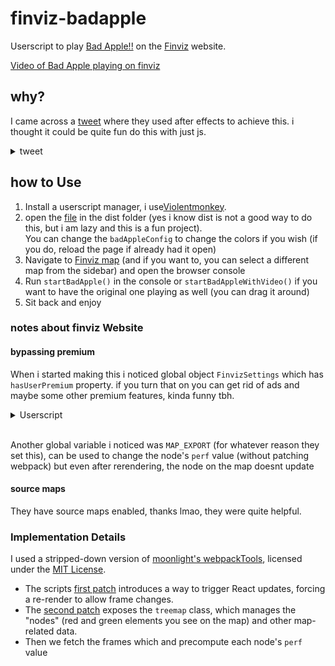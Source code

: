 # finviz-badapple

Userscript to play [Bad Apple!!](https://en.wikipedia.org/wiki/Bad_Apple!!#Use_of_video_as_a_graphical_and_audio_test) on the [Finviz](https://finviz.com/map.ashx) website.


[Video of Bad Apple playing on finviz](https://github.com/user-attachments/assets/d3351b54-c881-46bf-9b3b-9b3b859ce645)


## why?

I came across a [tweet](https://x.com/ZenithVal/status/1910214425966968857) where they used after effects to achieve this. i thought it could be quite fun do this with just js.

<details>
<summary>tweet</summary>

![Screenshot of the tweet which has a video reply to someone asking to make bad apple of "this"](https://github.com/user-attachments/assets/35cf5869-06e0-48cc-a6c1-9d5fbc659d71)

</details>

## how to Use

1. Install a userscript manager, i use[Violentmonkey](https://violentmonkey.github.io/get-it/).
2. open the [file](/dist/finviz_badapple.user.js) in the dist folder (yes i know dist is not a good way to do this, but i am lazy and this is a fun project).
</br>You can change the `badAppleConfig` to change the colors if you wish (if you do, reload the page if already had it open)
3. Navigate to [Finviz map](https://finviz.com/map.ashx) (and if you want to, you can select a different map from the sidebar) and open the browser console
4. Run `startBadApple()` in the console or `startBadAppleWithVideo()` if you want to have the original one playing as well (you can drag it around)
5. Sit back and enjoy

### notes about finviz Website

#### bypassing premium 

When i started making this i noticed global object `FinvizSettings` which has `hasUserPremium` property. if you turn that on you can get rid of ads and maybe some other premium features, kinda funny tbh.

<details>
<summary>Userscript</summary>

```javascript
// ==UserScript==
// @name        Bypass Finviz Premium
// @namespace   Violentmonkey Scripts
// @match       https://finviz.com/*
// @grant       none
// @version     1.0
// @author      -
// @run-at      document-start
// @description 11.4.2025 klo 13.54.39
// ==/UserScript==

Object.defineProperty(window, "FinvizSettings", {
  configurable: false,
  enumerable: true,
  writable: false,
  value: {
    versionImages: 18,
    hasUserPremium: true,
    name: "",
    email: "",
    nodeChartsDomain: "https://charts2-node.finviz.com",
    hasUserStickyHeader: true,
    adsProvider: Infinity,
    hasRedesignEnabled: true,
    hasDarkTheme: true,
    hasEliteRedesign: true,
    quoteSearchExt: "",
    isJoinBannerVisible: false,
    hasCustomExtendedHoursEnabled: true,
  }
});
```

</details>
</br>

Another global variable i noticed was `MAP_EXPORT` (for whatever reason they set this), can be used to change the node's `perf` value (without patching webpack) but even after rerendering, the node on the map doesnt update

#### source maps

They have source maps enabled, thanks lmao, they were quite helpful.

### Implementation Details

I used a stripped-down version of [moonlight's webpackTools](https://github.com/moonlight-mod/webpackTools), licensed under the [MIT License](https://github.com/moonlight-mod/webpackTools/blob/86f9f7cf99843dd69da86bcea63e7fd0d0a2f766/LICENSE).

- The scripts [first patch](/src/index.js#L4-12) introduces a way to trigger React updates, forcing a re-render to allow frame changes.
- The [second patch](/src/index.js#L13-20) exposes the `treemap` class, which manages the "nodes" (red and green elements you see on the map) and other map-related data.
- Then we fetch the frames which and precompute each node's `perf` value
